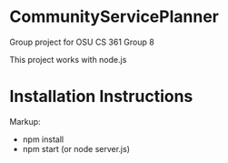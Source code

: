 # CommunityServicePlanner
Group project for OSU CS 361 Group 8

This project works with node.js
# Installation Instructions
Markup: 
* npm install
* npm start (or node server.js)
